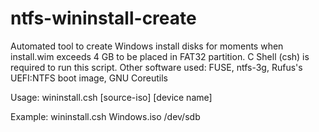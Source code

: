 # ntfs-wininstall-create
Automated tool to create Windows install disks for moments when install.wim exceeds 4 GB to be placed in FAT32 partition. C Shell (csh) is required to run this script.
Other software used: FUSE, ntfs-3g, Rufus's UEFI:NTFS boot image, GNU Coreutils 

Usage: wininstall.csh [source-iso] [device name]

Example: wininstall.csh Windows.iso /dev/sdb
